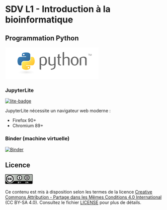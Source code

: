 # SDV L1 - Introduction à la bioinformatique

## Programmation Python

![](img/logo_python.png)

### JupyterLite

[![lite-badge](https://jupyterlite.rtfd.io/en/latest/_static/badge.svg)](https://pierrepo.github.io/intro-bioinfo-python/lab/index.html)

JupyterLite nécessite un navigateur web moderne :

- Firefox 90+
- Chromium 89+

### Binder (machine virtuelle)

[![Binder](https://mybinder.org/badge_logo.svg)](https://mybinder.org/v2/gh/pierrepo/intro-bioinfo-python/HEAD?labpath=content)


## Licence

![](img/logo_CC-BY-SA.png)

Ce contenu est mis à disposition selon les termes de la licence [Creative Commons Attribution - Partage dans les Mêmes Conditions 4.0 International](https://creativecommons.org/licenses/by-sa/4.0/deed.fr) (CC BY-SA 4.0). Consultez le fichier [LICENSE](LICENSE.txt) pour plus de détails.

